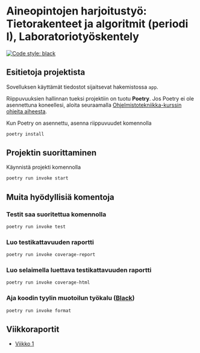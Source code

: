 # Aineopintojen harjoitustyö: Tietorakenteet ja algoritmit (periodi I), Laboratoriotyöskentely

[![Code style: black](https://img.shields.io/badge/code%20style-black-000000.svg)](https://github.com/psf/black)

## Esitietoja projektista

Sovelluksen käyttämät tiedostot sijaitsevat hakemistossa `app`.

Riippuvuuksien hallinnan tueksi projektiin on tuotu **Poetry**. Jos Poetry ei ole asennettuna koneellesi, aloita seuraamalla [Ohjelmistotekniikka-kurssin ohjeita aiheesta](https://ohjelmistotekniikka-hy.github.io/python/viikko2#poetry-ja-riippuvuuksien-hallinta).

Kun Poetry on asennettu, asenna riippuvuudet komennolla

```sh
poetry install
```

## Projektin suorittaminen

Käynnistä projekti komennolla

```sh
poetry run invoke start
```

## Muita hyödyllisiä komentoja

### Testit saa suoritettua komennolla

```sh
poetry run invoke test
```

### Luo testikattavuuden raportti

```sh
poetry run invoke coverage-report
```

### Luo selaimella luettava testikattavuuden raportti

```sh
poetry run invoke coverage-html
```

### Aja koodin tyylin muotoilun työkalu ([Black](https://black.readthedocs.io/en/stable/index.html))

```sh
poetry run invoke format
```

## Viikkoraportit

- [Viikko 1](https://github.com/tuukkalai/tiralabra/blob/main/dokumentaatio/viikkoraportit/viikko1.md)
